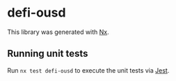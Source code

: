 # defi-ousd

This library was generated with [Nx](https://nx.dev).

## Running unit tests

Run `nx test defi-ousd` to execute the unit tests via [Jest](https://jestjs.io).
